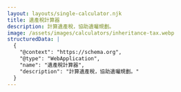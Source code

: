 ```yaml
---
layout: layouts/single-calculator.njk
title: 遺產稅計算器
description: 計算遺產稅，協助遺囑規劃。
image: /assets/images/calculators/inheritance-tax.webp
structuredData: |
  {
    "@context": "https://schema.org",
    "@type": "WebApplication",
    "name": "遺產稅計算器",
    "description": "計算遺產稅，協助遺囑規劃。"
  }
---
```

